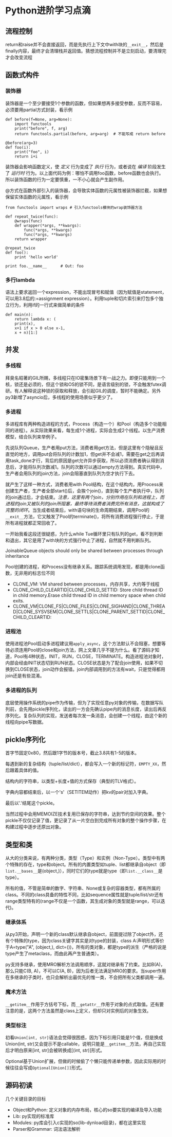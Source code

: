 # Python进阶学习点滴

## 流程控制

return和raise并不会直接返回，而是先执行上下文中with块的`__exit__`，然后是finally内容，最终才会清理栈并返回值。猜想流程控制并不是立刻启动，要清理完才会改变流程

## 函数式构件

### 装饰器

装饰器是一个至少要接受1个参数的函数，但如果想再多接受参数，反而不容易，必须要用partial方式封装，看示例

```
def before(f=None, arg=None):
    import functools
    print("before", f, arg)
    return functools.partial(before, arg=arg)  # 不能写成 return before

@before(arg=3)
def foo(i):
    print("foo", i)
    return i+i
```

装饰器会影响函数定义，使 *定义* 行为变成了 *执行* 行为，或者说在 *编译* 阶段发生了 *运行时* 行为。以上面代码为例：哪怕不调用foo函数，before函数也会执行。所以装饰函数的行为一定要慎重，一不小心就会产生副作用。

@方式在函数外部引入的装饰器，会导致实体函数的元属性被装饰器拦截，如果想保留实体函数的元属性，看示例

```
from functools import wraps # 引入functools模块的wrap装饰器方法

def repeat_twice(func):
    @wraps(func)
    def wrapper(*args, **kwargs):
        func(*args, **kwargs)
        func(*args, **kwargs)
    return wrapper

@repeat_twice
def foo():
    print 'hello world'

print foo.__name__      # Out: foo
```

### 多行lambda

语法上要求返回一个expression，不能出现冒号和赋值（因为赋值是statement，可以用3.8后的:=assignment expression）。利用tuple和切片索引来打包多个独立行为，利用if的一行式来做简单的条件

```
def main(n):
    return lambda x: (
    print(x),
    x+1 if x > 0 else x-1,
    x + n)[1:]
```

## 并发

### 多线程

拜臭名昭著的GIL所赐，多线程只在IO密集场景下有一战之力。即便只能用到一个核，锁还是必须的，但这个锁和OS的锁不同，是语言级别的锁，不会触发futex调研。有人解释说这种锁的获取和释放，会引起GIL的调度，暂时不能确定。另外py3新增了asyncio后，多线程的使用场景似乎更少了。

### 多进程

多进程库有两种构造进程的方式，Process（构造一个）和Pool（构造多个功能相同的进程）。从实际效果来看，每生成1个进程，实际会生成2个线程。以生产消费模型，结合队列来举例子。

先说队列Queue，生产者用put方法，消费者用get方法，但是这里有个隐秘且反直觉的地方，调用put会将队列的计数加1，但get并不会减1，需要在get之后再调用task_done才行，背后的原因是get允许异步获取，所以必须消费者确认得到消息后，才能将队列次数减1。队列的次数可以通过empty方法得到。真实代码中，生产者会用队列的join方法，join会阻塞直到队列为空才执行下去。

就产生了这样一种方式，消费者用with Pool结构，在这个结构内，用Process来创建生产者，生产者全部start()后，会挨个join()，直到每个生产者执行中，队列的join通过后，才会结束。*注意，这里有两个join，分别作用在队列和进程上，而进程的join又被队列的join所阻塞，最终等待消费者消费完所有消息，这就构成了完整的闭环*。当生成者结束后，with语句块的生命周期结束，调用Pool的`__exit__`方法，它又触发了Pool的terminate()，将所有消费进程强行停止，于是所有进程就都正常回收了。

一开始我看这段还很疑惑，为什么while Tue循环里只有队列的get，看不到判断和退出，其它是用了with块的方式强行中止了进程，自然就不用判断队列。

JoinableQueue objects should only be shared between processes through inheritance

Pool创建的进程，和Process没有继承关系。跟踪系统调用发现，都是用clone函数，无非用的标志位不同

* CLONE_VM: VM shared between processes，内存共享，大约等于线程
* CLONE_CHILD_CLEARTID|CLONE_CHILD_SETTID:  Store child thread ID in child memory.Erase child thread ID in child memory space when child exits.
* CLONE_VM|CLONE_FS|CLONE_FILES|CLONE_SIGHAND|CLONE_THREAD|CLONE_SYSVSEM|CLONE_SETTLS|CLONE_PARENT_SETTID|CLONE_CHILD_CLEARTID:

### 进程池

使用进程池Pool启动多进程建议用`apply_async`，这个方法默认不会阻塞，想要等待必须连用Pool的close和join方法，网上文章几乎不提为什么。看了源码才知道，Pool有4种状态，INIT，RUN，CLOSE，TERMINATE。构造进程池对象时，内部会经由INIT状态切到RUN状态。CLOSE状态是为了配合join使用，如果不切换到CLOSE状态，join动作会报错。join内部调用到的方法有wait，只是觉得都用join还是有些混淆。

### 多进程的队列

底层使用操作系统的pipe作为传输，但为了实现任意py对象的传输，在数据写队列前，会先用pickle序列化，读出的一方会先确认pipe内的消息长度，读出后再反序列化。复杂队列的实现，发送者每次发一条消息，会创建一个线程，由这个新的线程向pipe写数据。

## pickle序列化

首字节固定0x80，然后跟1字节的版本号，截止3.8共有1-5的版本。

每遇到新的复杂结构（tuple/list/dict），都会写入一个新的标记符，`EMPTY_XX`，然后跟着具体的值。

结构内的字符串，以类型+长度+值的方式保存（典型的TLV格式）。

字典内容都结束后，以一个's'（SETITEM动作）把kv的pair对加入字典。

最后以'.'结尾这个pickle。

当然过程中会用MEMOIZE技术复用已保存的字符串，达到节约空间的效果。整个pickle不仅仅记录了值，更记录了从一片空白到完成所有对象的整个操作步骤，在构建过程中逐步还原出对象。

## 类型和类

从大的分类来说，有两种分类，类型（Type）和实例（Non-Type）。类型中有两个特殊的存在，type和object。所有的内置类型如tuple、list都继承自object（即`list.__bases__`是(object,)），同时它们的type就是type（即`list.__class__`是type）。

所有的值，不管是简单的数字、字符串、None或复杂的容器类型，都有所属的class。不同的class具备的特性不同，比如sequence属性就是tuple/list/str还有range类型特有的(range不仅是一个函数，其生成对象的类型就是range，可以迭代)。

### 继承体系

从py3开始，声明一个新的class默认继承自object，前面提过除了object外，还有个特殊的type，因为class关键字其实是对type的封装，class A:声明形式等价于A=type("A", (object,), dict=())，所有的类对象，都是type的派生（严格的说是type产生了metaclass，而由此再产生普通类）。

py支持多继承，使用MRO解析方法调用顺序，这就对继承有了约束。比如B(A)，那么只能C(B, A)，不可以C(A, B)，因为后者无法满足MRO的要求。当super作用在多继承的子类时，也只会解析出最优先的惟一类，不会把所有父类都调用一遍。

### 魔术方法

`__getitem__`作用于方括号下标，而`__getattr__`作用于对象的点式取值。还有要注意的是，这两个方法虽然是class上定义，但却只对实例后的对象生效。

### 类型标注

初看`Union[int, str]`语法会觉得很困惑，因为下标引用只能是1个值，但是换成Union(int, str)又会提示不是callable，说明只能是`__getitem__`方法，再自己实现后才明白原来[int, str]会被转换成[(int, str)]形式。

Optional基于Union扩展，但做的时候偷了个懒只能传递单参数，因此实际用的时候往往会写成`Optional[Union[]]`形式。

## 源码初读

几个关键目录的目标

* Object和Python: 定义对象的内存布局，核心的so要实现的编译及导入功能
* Lib: py实现的标准库
* Modules: py库会引入c实现的so(lib-dynload目录)，都在这里实现
* Parser和Grammar: 词法语法解析